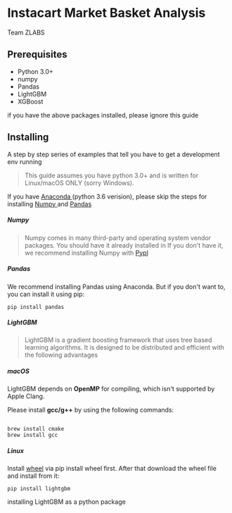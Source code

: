 # Instacart Market Basket Analysis
Team ZLABS

## Prerequisites

- Python 3.0+
- numpy
- Pandas
- LightGBM
- XGBoost

if you have the above packages installed, please ignore this guide
## Installing

A step by step series of examples that tell you have to get a development env running

> This guide assumes you have python 3.0+ and is written for Linux/macOS ONLY (sorry Windows).

If you have [Anaconda ](https://www.anaconda.com/what-is-anaconda/)(python 3.6 verision), please skip the steps for installing [Numpy ](https://pandas.pydata.org) and [Pandas ](https://www.anaconda.com/what-is-anaconda/)

##### Numpy
> Numpy comes in many third-party and operating system vendor packages. You should have it already installed in If you don't have it, we recommend installing Numpy with [Pypl](https://pypi.python.org/pypi/numpy)


##### Pandas
We recommend installing Pandas using Anaconda. But if you don't want to, you can install it using pip:
```
pip install pandas
```

##### LightGBM

>LightGBM is a gradient boosting framework that uses tree based learning algorithms. It is designed to be distributed and efficient with the following advantages

##### macOS

LightGBM depends on **OpenMP** for compiling, which isn't supported by Apple Clang.

Please install **gcc/g++** by using the following commands:

```

brew install cmake
brew install gcc
```

##### Linux

Install [wheel](https://pythonwheels.com) via pip install wheel first. After that download the wheel file and install from it:
```
pip install lightgbm
```

installing LightGBM as  a python package
